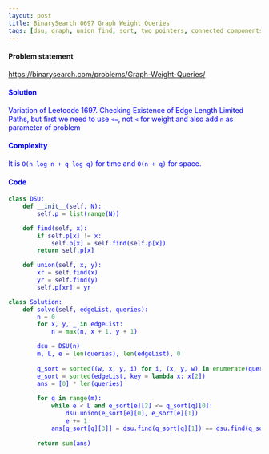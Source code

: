 ```yaml
---
layout: post
title: BinarySearch 0697 Graph Weight Queries
tags: [dsu, graph, union find, sort, two pointers, connected components]
---
```


#### Problem statement

<a href="https://binarysearch.com/problems/Graph-Weight-Queries/"> <font color = blue>https://binarysearch.com/problems/Graph-Weight-Queries/

#### Solution
Variation of Leetcode 1697. Checking Existence of Edge Length Limited Paths, but first we need to use `<=`, not `<` for weight and also add `n` as parameter of problem

#### Complexity
It is `O(n log n + q log q)` for time and `O(n + q)` for space.

#### Code
```python
class DSU:
    def __init__(self, N):
        self.p = list(range(N))

    def find(self, x):
        if self.p[x] != x:
            self.p[x] = self.find(self.p[x])
        return self.p[x]

    def union(self, x, y):
        xr = self.find(x)
        yr = self.find(y)
        self.p[xr] = yr

class Solution:
    def solve(self, edgeList, queries):
        n = 0
        for x, y, _ in edgeList:
            n = max(n, x + 1, y + 1)

        dsu = DSU(n)
        m, L, e = len(queries), len(edgeList), 0
        
        q_sort = sorted((w, x, y, i) for i, (x, y, w) in enumerate(queries))
        e_sort = sorted(edgeList, key = lambda x: x[2])
        ans = [0] * len(queries)
        
        for q in range(m):
            while e < L and e_sort[e][2] <= q_sort[q][0]:
                dsu.union(e_sort[e][0], e_sort[e][1])
                e += 1
            ans[q_sort[q][3]] = dsu.find(q_sort[q][1]) == dsu.find(q_sort[q][2])
        
        return sum(ans)
```
